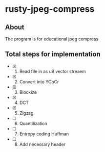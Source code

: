 # rusty-jpeg-compress

## About 

The program is for educational jpeg compress

## Total steps for implementation 
- [x] 1. Read file in as u8 vector streaem 
- [x] 2. Convert into YCbCr
- [x] 3. Blockize 
- [x] 4. DCT
- [x] 5. Zigzag
- [ ] 6. Quantilization
- [ ] 7. Entropy coding Huffman
- [ ] 8. Add necessary header
